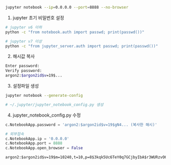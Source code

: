 ```bash
jupyter notebook --ip=0.0.0.0 --port=8888 --no-browser
```


1. jupyter 초기 비밀번호 설정
```bash
# jupyter v6 이하
python -c "from notebook.auth import passwd; print(passwd())"

# jupyter v7 이상
python -c "from jupyter_server.auth import passwd; print(passwd())"
```

2. 해시값 복사
```bash
Enter password:
Verify password:
argon2:$argon2id$v=19$...
```

3. 설정파일 생성
```bash
jupyter notebook --generate-config

# ~/.jupyter/jupyter_notebook_config.py 생성
```

4. jupyter_notebook_config.py 수정
```python
c.NotebookApp.password = 'argon2:$argon2id$v=19$gN4... (복사한 해시)'

# 외부접속
c.NotebookApp.ip = '0.0.0.0'
c.NotebookApp.port = 8888
c.NotebookApp.open_browser = False
```

```
argon2:$argon2id$v=19$m=10240,t=10,p=8$3kqk5Uc6TeY0q7GCjbyIbA$r3WURzvO6gD7Kjc6PkM3+4gpBnXsFm8pao/RgdpCQvk
```